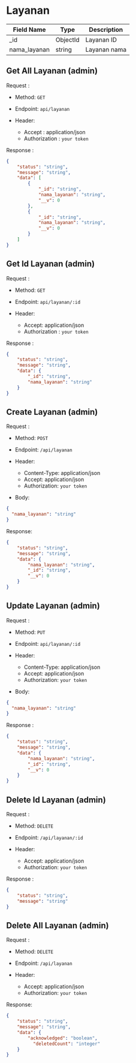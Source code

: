 # Layanan

| Field Name | Type     | Description      |
| ---------- | -------- | ---------------- |
| _id        | ObjectId | Layanan ID     |
| nama_layanan     | string   | Layanan nama   |
## Get All Layanan (admin)

Request :

  - Method: ```GET```
  - Endpoint: ```api/layanan```
  - Header: 

    - Accept : application/json
    - Authorization : ```your token```

Response : 
```json
{
    "status": "string",
    "message": "string",
    "data": [
        {
            "_id": "string",
            "nama_layanan": "string",
            "__v": 0
        },
        {
            "_id": "string",
            "nama_layanan": "string",
            "__v": 0
        }
    ]
}
``` 

## Get Id Layanan (admin)

Request : 
  
  - Method: ```GET```
  - Endpoint: ```api/layanan/:id```
  - Header:
    
    - Accept: application/json
    - Authorization : ```your token```

Response : 
```json
{
    "status": "string",
    "message": "string",
    "data": {
        "_id": "string",
        "nama_layanan": "string"
    }
}
```

## Create Layanan (admin)
Request :
  
  - Method: ```POST```
  - Endpoint: ```/api/layanan```
  - Header: 
    
    - Content-Type: application/json
    - Accept: application/json
    - Authorization: ```your token```

  - Body:

  ```json
  {
    "nama_layanan": "string"
  }
  ```

Response:
```json
{
    "status": "string",
    "message": "string",
    "data": {
        "nama_layanan": "string",
        "_id": "string",
        "__v": 0
    }
}
```

## Update Layanan (admin)
Request :
  
  - Method: ```PUT```
  - Endpoint: ```api/layanan/:id```
  - Header: 
    - Content-Type: application/json
    - Accept: application/json
    - Authorization: ```your token```

  - Body:

  ```json
  {
    "nama_layanan": "string"
  }
  ```

Response : 
```json
{
    "status": "string",
    "message": "string",
    "data": {
        "nama_layanan": "string",
        "_id": "string",
        "__v": 0
    }
}
```

## Delete Id Layanan (admin)
Request :

  - Method: ```DELETE```
  - Endpoint: ```/api/layanan/:id```
  - Header: 
    
    - Accept: application/json
    - Authorization: ```your token```

Response : 
```json
{
    "status": "string",
    "message": "string"
}
```

## Delete All Layanan (admin)
Request : 

  - Method: ```DELETE```
  - Endpoint: ```/api/layanan```
  - Header:
    
    - Accept: application/json
    - Authorization: ```your token```

Response: 
```json
{
    "status": "string",
    "message": "string",
    "data": {
        "acknowledged": "boolean",
	      "deletedCount": "integer"
    }
}
```